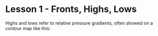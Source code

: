# Lesson 1 -  Fronts, Highs, Lows

Highs and lows refer to relative pressure gradients, often showed on a contour map like this:

